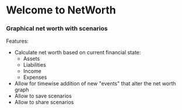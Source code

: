 Welcome to NetWorth
=================

### Graphical net worth with scenarios

Features:
* Calculate net worth based on current financial state:
  - Assets
  - Liabilities
  - Income
  - Expenses
* Allow for timewise addition of new "events" that alter the net worth graph
* Allow to save scenarios
* Allow to share scenarios
